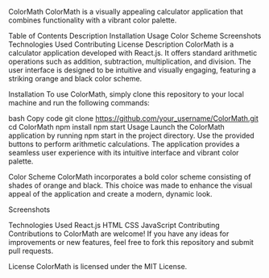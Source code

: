 ColorMath
ColorMath is a visually appealing calculator application that combines functionality with a vibrant color palette.

Table of Contents
Description
Installation
Usage
Color Scheme
Screenshots
Technologies Used
Contributing
License
Description
ColorMath is a calculator application developed with React.js. It offers standard arithmetic operations such as addition, subtraction, multiplication, and division. The user interface is designed to be intuitive and visually engaging, featuring a striking orange and black color scheme.

Installation
To use ColorMath, simply clone this repository to your local machine and run the following commands:

bash
Copy code
git clone https://github.com/your_username/ColorMath.git
cd ColorMath
npm install
npm start
Usage
Launch the ColorMath application by running npm start in the project directory. Use the provided buttons to perform arithmetic calculations. The application provides a seamless user experience with its intuitive interface and vibrant color palette.

Color Scheme
ColorMath incorporates a bold color scheme consisting of shades of orange and black. This choice was made to enhance the visual appeal of the application and create a modern, dynamic look.

Screenshots

Technologies Used
React.js
HTML
CSS
JavaScript
Contributing
Contributions to ColorMath are welcome! If you have any ideas for improvements or new features, feel free to fork this repository and submit pull requests.

License
ColorMath is licensed under the MIT License.